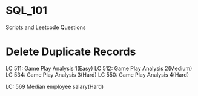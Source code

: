# SQL_101
Scripts and Leetcode Questions 

# Delete Duplicate Records
LC 511: Game Play Analysis 1(Easy)
LC 512: Game Play Analysis 2(Medium)
LC 534: Game Play Analysis 3(Hard)
LC 550: Game Play Analysis 4(Hard)

LC: 569 Median employee salary(Hard)
